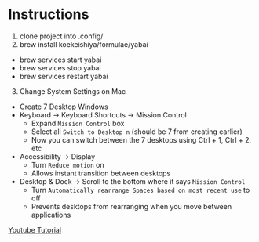 # Instructions

1. clone project into .config/
2. brew install koekeishiya/formulae/yabai

- brew services start yabai
- brew services stop yabai
- brew services restart yabai

3. Change System Settings on Mac

- Create 7 Desktop Windows
- Keyboard -> Keyboard Shortcuts -> Mission Control
  - Expand `Mission Control` box
  - Select all `Switch to Desktop n` (should be 7 from creating earlier)
  - Now you can switch between the 7 desktops using Ctrl + 1, Ctrl + 2, etc
- Accessibility -> Display
  - Turn `Reduce motion` on
  - Allows instant transition between desktops
- Desktop & Dock -> Scroll to the bottom where it says `Mission Control`
  - Turn `Automatically rearrange Spaces based on most recent use` to off
  - Prevents desktops from rearranging when you move between applications

[Youtube Tutorial](https://www.youtube.com/watch?v=k94qImbFKWE)
